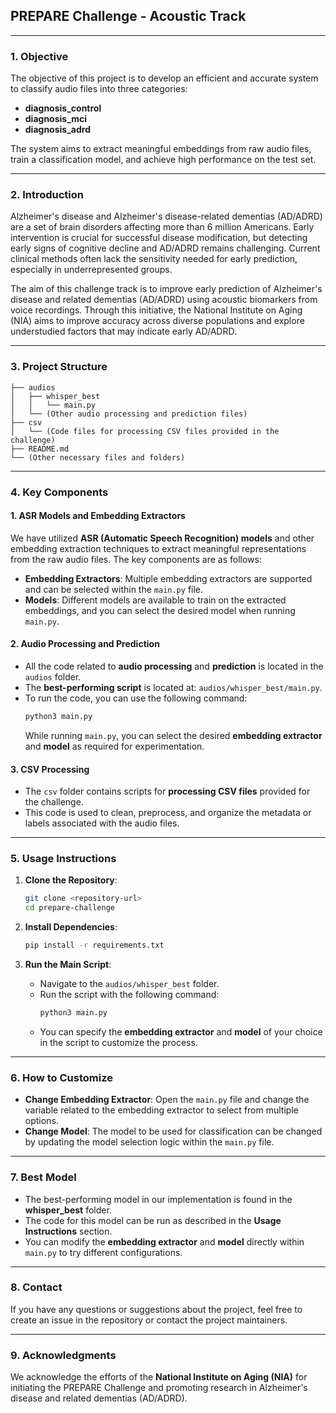 ## **PREPARE Challenge - Acoustic Track**

---

### **1. Objective**
The objective of this project is to develop an efficient and accurate system to classify audio files into three categories:
- **diagnosis_control**
- **diagnosis_mci**
- **diagnosis_adrd**

The system aims to extract meaningful embeddings from raw audio files, train a classification model, and achieve high performance on the test set.

---

### **2. Introduction**
Alzheimer's disease and Alzheimer's disease-related dementias (AD/ADRD) are a set of brain disorders affecting more than 6 million Americans. Early intervention is crucial for successful disease modification, but detecting early signs of cognitive decline and AD/ADRD remains challenging. Current clinical methods often lack the sensitivity needed for early prediction, especially in underrepresented groups.

The aim of this challenge track is to improve early prediction of Alzheimer's disease and related dementias (AD/ADRD) using acoustic biomarkers from voice recordings. Through this initiative, the National Institute on Aging (NIA) aims to improve accuracy across diverse populations and explore understudied factors that may indicate early AD/ADRD.

---

### **3. Project Structure**
```
├── audios
│   ├── whisper_best
│   │   └── main.py
│   └── (Other audio processing and prediction files)
├── csv
│   └── (Code files for processing CSV files provided in the challenge)
├── README.md
└── (Other necessary files and folders)
```

---

### **4. Key Components**

#### **1. ASR Models and Embedding Extractors**
We have utilized **ASR (Automatic Speech Recognition) models** and other embedding extraction techniques to extract meaningful representations from the raw audio files. The key components are as follows:
- **Embedding Extractors**: Multiple embedding extractors are supported and can be selected within the `main.py` file.
- **Models**: Different models are available to train on the extracted embeddings, and you can select the desired model when running `main.py`.

#### **2. Audio Processing and Prediction**
- All the code related to **audio processing** and **prediction** is located in the `audios` folder.
- The **best-performing script** is located at: `audios/whisper_best/main.py`.
- To run the code, you can use the following command:
  ```bash
  python3 main.py
  ```
  While running `main.py`, you can select the desired **embedding extractor** and **model** as required for experimentation.

#### **3. CSV Processing**
- The `csv` folder contains scripts for **processing CSV files** provided for the challenge.
- This code is used to clean, preprocess, and organize the metadata or labels associated with the audio files.

---

### **5. Usage Instructions**
1. **Clone the Repository**:
   ```bash
   git clone <repository-url>
   cd prepare-challenge
   ```

2. **Install Dependencies**:
   ```bash
   pip install -r requirements.txt
   ```

3. **Run the Main Script**:
   - Navigate to the `audios/whisper_best` folder.
   - Run the script with the following command:
     ```bash
     python3 main.py
     ```
   - You can specify the **embedding extractor** and **model** of your choice in the script to customize the process.

---

### **6. How to Customize**
- **Change Embedding Extractor**: Open the `main.py` file and change the variable related to the embedding extractor to select from multiple options.
- **Change Model**: The model to be used for classification can be changed by updating the model selection logic within the `main.py` file.

---

### **7. Best Model**
- The best-performing model in our implementation is found in the **whisper_best** folder.
- The code for this model can be run as described in the **Usage Instructions** section.
- You can modify the **embedding extractor** and **model** directly within `main.py` to try different configurations.

---

### **8. Contact**
If you have any questions or suggestions about the project, feel free to create an issue in the repository or contact the project maintainers.

---

### **9. Acknowledgments**
We acknowledge the efforts of the **National Institute on Aging (NIA)** for initiating the PREPARE Challenge and promoting research in Alzheimer's disease and related dementias (AD/ADRD).

